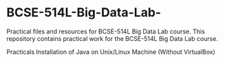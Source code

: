 # BCSE-514L-Big-Data-Lab-
Practical files and resources for BCSE-514L Big Data Lab course.
This repository contains practical work for the BCSE-514L Big Data Lab course.

Practicals
Installation of Java on Unix/Linux Machine (Without VirtualBox)
